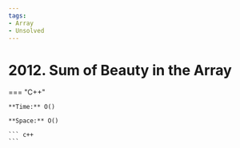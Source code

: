 ```yaml
---
tags:
- Array
- Unsolved
---
```



# 2012. Sum of Beauty in the Array

=== "C++"

    **Time:** O()

    **Space:** O()

    ``` c++
    ```